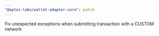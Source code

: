 ```yaml
---
"@aptos-labs/wallet-adapter-core": patch
---
```


Fix unexpected exceptions when submitting transaction with a CUSTOM network
